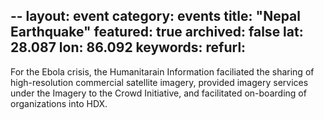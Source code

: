 --
layout: event
category: events
title: "Nepal Earthquake"
featured: true
archived: false
lat: 28.087
lon: 86.092
keywords:
refurl:
---
For the Ebola crisis, the Humanitarain Information faciliated the sharing of high-resolution commercial satellite imagery, provided imagery services under the Imagery to the Crowd Initiative, and facilitated on-boarding of organizations into HDX.
